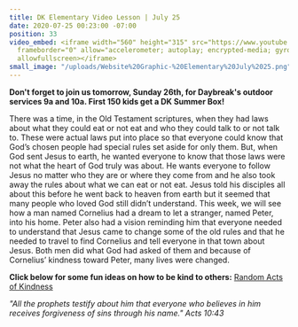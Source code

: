 ```yaml
---
title: DK Elementary Video Lesson | July 25
date: 2020-07-25 00:23:00 -07:00
position: 33
video_embed: <iframe width="560" height="315" src="https://www.youtube.com/embed/2lbPWIptheA"
  frameborder="0" allow="accelerometer; autoplay; encrypted-media; gyroscope; picture-in-picture"
  allowfullscreen></iframe>
small_image: "/uploads/Website%20Graphic-%20Elementary%20July%2025.png"
---
```


**Don't forget to join us tomorrow, Sunday 26th, for Daybreak's outdoor services 9a and 10a. First 150 kids get a DK Summer Box!**

There was a time, in the Old Testament scriptures, when they had laws about what they could eat or not eat and who they could talk to or not talk to. These were actual laws put into place so that everyone could know that God’s chosen people had special rules set aside for only them. But, when God sent Jesus to earth, he wanted everyone to know that those laws were not what the heart of God truly was about. He wants everyone to follow Jesus no matter who they are or where they come from and he also took away the rules about what we can eat or not eat. Jesus told his disciples all about this before he went back to heaven from earth but it seemed that many people who loved God still didn’t understand. This week, we will see how a man named Cornelius had a dream to let a stranger, named Peter, into his home. Peter also had a vision reminding him that everyone needed to understand that Jesus came to change some of the old rules and that he needed to travel to find Cornelius and tell everyone in that town about Jesus. Both men did what God had asked of them and because of Cornelius’ kindness toward Peter, many lives were changed.

**Click below for some fun ideas on how to be kind to others:**
[Random Acts of Kindness](https://drive.google.com/file/d/1xPS9FtVO7syflsVfMtt7Ea7ZUtyTn3ar/view?usp=sharing)

*"All the prophets testify about him that everyone who believes in him receives forgiveness of sins through his name." Acts 10:43*